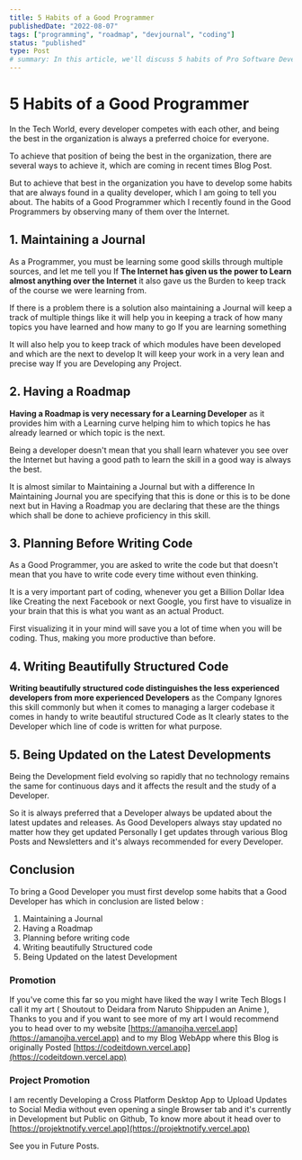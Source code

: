 ```yaml
---
title: 5 Habits of a Good Programmer
publishedDate: "2022-08-07"
tags: ["programming", "roadmap", "devjournal", "coding"]
status: "published"
type: Post
# summary: In this article, we'll discuss 5 habits of Pro Software Developers of how they manage their time and what do they think about before writing the code.
---
```


# 5 Habits of a Good Programmer

In the Tech World, every developer competes with each other, and being the best in the organization is always a preferred choice for everyone.

To achieve that position of being the best in the organization, there are several ways to achieve it, which are coming in recent times Blog Post.

But to achieve that best in the organization you have to develop some habits that are always found in a quality developer, which I am going to tell you about. The habits of a Good Programmer which I recently found in the Good Programmers by observing many of them over the Internet.

## 1. Maintaining a Journal

As a Programmer, you must be learning some good skills through multiple sources, and let me tell you If **The Internet has given us the power to Learn almost anything over the Internet** it also gave us the Burden to keep track of the course we were learning from.

If there is a problem there is a solution also maintaining a Journal will keep a track of multiple things like it will help you in keeping a track of how many topics you have learned and how many to go If you are learning something

It will also help you to keep track of which modules have been developed and which are the next to develop It will keep your work in a very lean and precise way If you are Developing any Project.

## 2. Having a Roadmap

**Having a Roadmap is very necessary for a Learning Developer** as it provides him with a Learning curve helping him to which topics he has already learned or which topic is the next.

Being a developer doesn't mean that you shall learn whatever you see over the Internet but having a good path to learn the skill in a good way is always the best.

It is almost similar to Maintaining a Journal but with a difference In Maintaining Journal you are specifying that this is done or this is to be done next but in Having a Roadmap you are declaring that these are the things which shall be done to achieve proficiency in this skill.

## 3. Planning Before Writing Code

As a Good Programmer, you are asked to write the code but that doesn't mean that you have to write code every time without even thinking.

It is a very important part of coding, whenever you get a Billion Dollar Idea like Creating the next Facebook or next Google, you first have to visualize in your brain that this is what you want as an actual Product.

First visualizing it in your mind will save you a lot of time when you will be coding. Thus, making you more productive than before.

## 4. Writing Beautifully Structured Code

**Writing beautifully structured code distinguishes the less **experienced developers **from** more experienced** Developers** as the Company Ignores this skill commonly but when it comes to managing a larger codebase it comes in handy to write beautiful structured Code as It clearly states to the Developer which line of code is written for what purpose.

## 5. Being Updated on the Latest Developments

Being the Development field evolving so rapidly that no technology remains the same for continuous days and it affects the result and the study of a Developer.

So it is always preferred that a Developer always be updated about the latest updates and releases.
As Good Developers always stay updated no matter how they get updated Personally I get updates through various Blog Posts and Newsletters and it's always recommended for every Developer.

## Conclusion

To bring a Good Developer you must first develop some habits that a Good Developer has which in conclusion are listed below :

1. Maintaining a Journal
2. Having a Roadmap
3. Planning before writing code
4. Writing beautifully Structured code
5. Being Updated on the latest Development

### Promotion

If you've come this far so you might have liked the way I write Tech Blogs I call it my art ( Shoutout to Deidara from Naruto Shippuden an Anime ), Thanks to you and if you want to see more of my art I would recommend you to head over to my website [https://amanojha.vercel.app](https://amanojha.vercel.app) and to my Blog WebApp where this Blog is originally Posted [https://codeitdown.vercel.app](https://codeitdown.vercel.app)

### Project Promotion

I am recently Developing a Cross Platform Desktop App to Upload Updates to Social Media without even opening a single Browser tab and it's currently in Development but Public on Github, To know more about it head over to [https://projektnotify.vercel.app](https://projektnotify.vercel.app)

See you in Future Posts.
